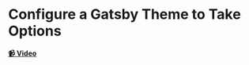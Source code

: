 # Configure a Gatsby Theme to Take Options

**[📹 Video](https://egghead.io/lessons/gatsby-configure-a-gatsby-theme-to-take-options)**
